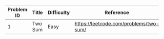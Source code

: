 | Problem ID | Title | Difficulty | Reference
| --- | --- | --- | ---
| 1 | Two Sum | Easy | https://leetcode.com/problems/two-sum/

